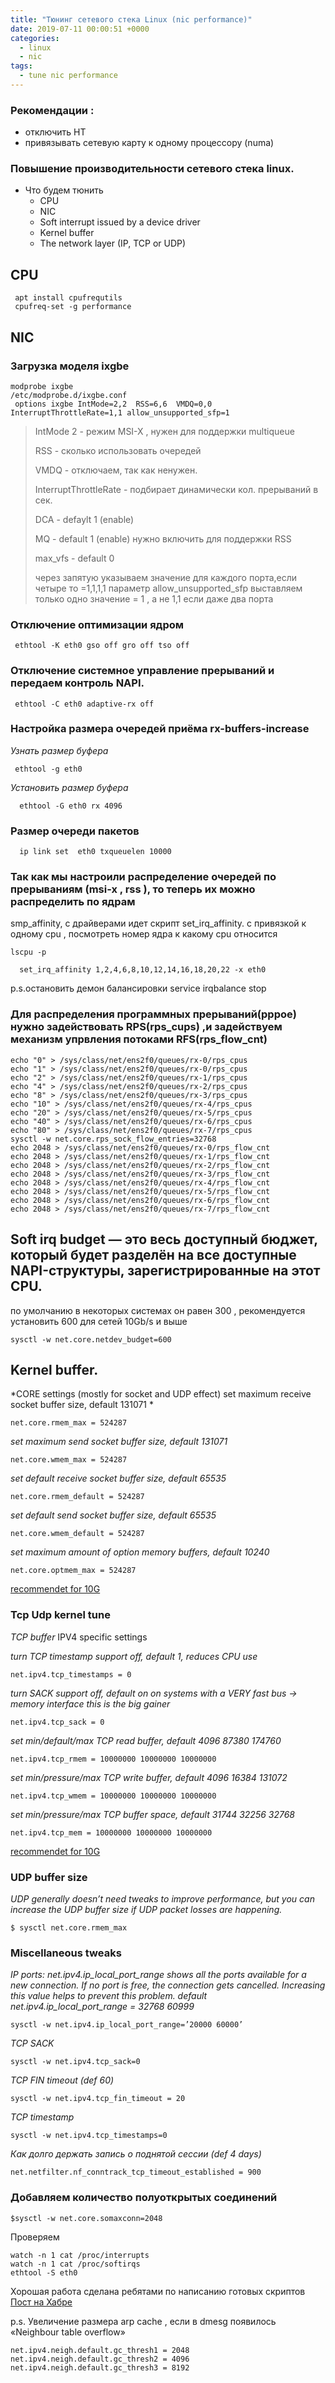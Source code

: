 ```yaml
---
title: "Тюнинг сетевого стека Linux (nic performance)"
date: 2019-07-11 00:00:51 +0000
categories:
  - linux
  - nic
tags:
  - tune nic performance
---
```



### Рекомендации :
 - отключить HT
 - привязывать сетевую карту к одному процессору (numa) 
 
### Повышение производительности сетевого стека linux.

* Что будем тюнить
  * CPU 
  * NIC
  * Soft interrupt issued by a device driver
  * Kernel buffer
  * The network layer (IP, TCP or UDP)



##  CPU 
```
 apt install cpufrequtils
 cpufreq-set -g performance
```
##  NIC 

### Загрузка моделя ixgbe
```
modprobe ixgbe
/etc/modprobe.d/ixgbe.conf 
 options ixgbe IntMode=2,2  RSS=6,6  VMDQ=0,0 InterruptThrottleRate=1,1 allow_unsupported_sfp=1
```
  > IntMode 2  - режим MSI-X , нужен для поддержки multiqueue
  >
  > RSS   - сколько использовать очередей 
  >
  > VMDQ  - отключаем, так как ненужен.
  >
  > InterruptThrottleRate -  подбирает динамически  кол. прерываний  в сек.
  >
  > DCA - defaylt 1 (enable)
  >
  > MQ - default 1  (enable) нужно включить для поддержки RSS
  >
  > max_vfs - default 0 
  >
  > через запятую указываем значение для каждого порта,если четыре то =1,1,1,1
  > параметр allow_unsupported_sfp  выставляем только одно значение = 1  , а не 1,1 если даже два порта
  
### Отключение оптимизации ядром
 ```
  ethtool -K eth0 gso off gro off tso off
```
### Отключение системное управление прерываний и передаем контроль NAPI.
``` 
 ethtool -C eth0 adaptive-rx off
```
### Настройка размера очередей приёма rx-buffers-increase

 *Узнать размер буфера*
```
 ethtool -g eth0  
```
*Установить размер буфера*
```
  ethtool -G eth0 rx 4096
```
### Размер очереди пакетов 
```
  ip link set  eth0 txqueuelen 10000
 ```
 
### Так как мы настроили распределение очередей по прерываниям (msi-x , rss ), то теперь их можно распределить по ядрам
 smp_affinity, c драйверами идет скрипт set_irq_affinity.  с привязкой к одному cpu , посмотреть номер ядра к какому cpu относится 
```
lscpu -p 
```

```
  set_irq_affinity 1,2,4,6,8,10,12,14,16,18,20,22 -x eth0  
 ```
 p.s.остановить демон балансировки service irqbalance stop
 
 
### Для распределения программных прерываний(pppoe) нужно задействовать RPS(rps_cups) ,и задействуем механизм упрвления потоками RFS(rps_flow_cnt)
 
```
echo "0" > /sys/class/net/ens2f0/queues/rx-0/rps_cpus
echo "1" > /sys/class/net/ens2f0/queues/rx-0/rps_cpus
echo "2" > /sys/class/net/ens2f0/queues/rx-1/rps_cpus
echo "4" > /sys/class/net/ens2f0/queues/rx-2/rps_cpus
echo "8" > /sys/class/net/ens2f0/queues/rx-3/rps_cpus
echo "10" > /sys/class/net/ens2f0/queues/rx-4/rps_cpus
echo "20" > /sys/class/net/ens2f0/queues/rx-5/rps_cpus
echo "40" > /sys/class/net/ens2f0/queues/rx-6/rps_cpus
echo "80" > /sys/class/net/ens2f0/queues/rx-7/rps_cpus
sysctl -w net.core.rps_sock_flow_entries=32768
echo 2048 > /sys/class/net/ens2f0/queues/rx-0/rps_flow_cnt
echo 2048 > /sys/class/net/ens2f0/queues/rx-1/rps_flow_cnt
echo 2048 > /sys/class/net/ens2f0/queues/rx-2/rps_flow_cnt
echo 2048 > /sys/class/net/ens2f0/queues/rx-3/rps_flow_cnt
echo 2048 > /sys/class/net/ens2f0/queues/rx-4/rps_flow_cnt
echo 2048 > /sys/class/net/ens2f0/queues/rx-5/rps_flow_cnt
echo 2048 > /sys/class/net/ens2f0/queues/rx-6/rps_flow_cnt
echo 2048 > /sys/class/net/ens2f0/queues/rx-7/rps_flow_cnt
```
 
## Soft irq budget — это весь доступный бюджет, который будет разделён на все доступные NAPI-структуры, зарегистрированные на этот CPU. 
   по умолчанию в некоторых системах он равен 300 , рекомендуется установить 600 для сетей 10Gb/s и выше

```
sysctl -w net.core.netdev_budget=600
```
##  Kernel buffer.

*CORE settings (mostly for socket and UDP effect)
 set maximum receive socket buffer size, default 131071 *
```
net.core.rmem_max = 524287 
```
*set maximum send socket buffer size, default 131071*
```
net.core.wmem_max = 524287 
```
*set default receive socket buffer size, default 65535*
```
net.core.rmem_default = 524287 
```
*set default send socket buffer size, default 65535*
```
net.core.wmem_default = 524287 
```
*set maximum amount of option memory buffers, default 10240*

```
net.core.optmem_max = 524287 
```

 [recommendet for 10G](https://downloadmirror.intel.com/5874/eng/README.txt)
 
### Tcp Udp kernel tune
 
 *TCP buffer*
 IPV4 specific settings
 
 *turn TCP timestamp support off, default 1, reduces CPU use*
``` 
net.ipv4.tcp_timestamps = 0 
```
*turn SACK support off, default on
  on systems with a VERY fast bus -> memory interface this is the big gainer*
```
net.ipv4.tcp_sack = 0 
```
 *set min/default/max TCP read buffer, default 4096 87380 174760*
```
net.ipv4.tcp_rmem = 10000000 10000000 10000000 
```
 *set min/pressure/max TCP write buffer, default 4096 16384 131072*
```
net.ipv4.tcp_wmem = 10000000 10000000 10000000 
```
 *set min/pressure/max TCP buffer space, default 31744 32256 32768*
```
net.ipv4.tcp_mem = 10000000 10000000 10000000 
```

[recommendet for 10G](https://downloadmirror.intel.com/5874/eng/README.txt)

### UDP buffer size
*UDP generally doesn’t need tweaks to improve performance, but you can increase the UDP buffer size if UDP packet losses are happening.*
```
$ sysctl net.core.rmem_max
```

### Miscellaneous tweaks
*IP ports: net.ipv4.ip_local_port_range shows all the ports available for a new connection. If no port is free, the connection gets cancelled. Increasing this value helps to prevent this problem.
default net.ipv4.ip_local_port_range = 32768	60999*

```
sysctl -w net.ipv4.ip_local_port_range=’20000 60000’
```
*TCP SACK*
```
sysctl -w net.ipv4.tcp_sack=0
```
*TCP FIN timeout  (def 60)*
```
sysctl -w net.ipv4.tcp_fin_timeout = 20
```
*TCP timestamp*
```
sysctl -w net.ipv4.tcp_timestamps=0
```
*Как долго держать запись о поднятой сессии (def 4 days)*
```
net.netfilter.nf_conntrack_tcp_timeout_established = 900
```

### Добавляем количество полуоткрытых соединений

```
$sysctl -w net.core.somaxconn=2048
```
Проверяем 
```
watch -n 1 cat /proc/interrupts
watch -n 1 cat /proc/softirqs
ethtool -S eth0
```

Хорошая работа сделана ребятами  по написанию готовых скриптов [Пост на Хабре](https://habr.com/ru/post/340296/)


p.s.
Увеличение размера arp cache ,  если в dmesg появилось «Neighbour table overflow»
```
net.ipv4.neigh.default.gc_thresh1 = 2048
net.ipv4.neigh.default.gc_thresh2 = 4096
net.ipv4.neigh.default.gc_thresh3 = 8192
```
